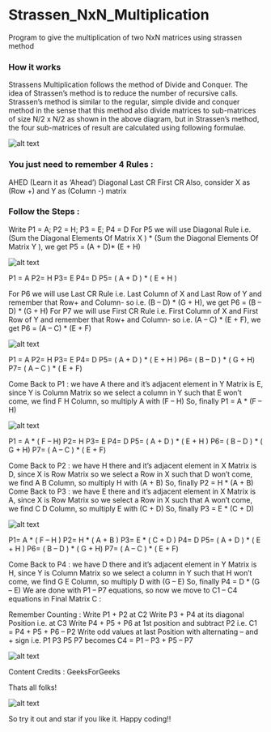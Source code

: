 # Strassen_NxN_Multiplication

Program to give the multiplication of two NxN matrices using strassen method

### How it works

Strassens Multiplication follows the method of Divide and Conquer. 
The idea of Strassen’s method is to reduce the number of recursive calls. Strassen’s method is similar to the regular, simple divide and conquer method in the sense that this method also divide matrices to sub-matrices of size N/2 x N/2 as shown in the above diagram, but in Strassen’s method, the four sub-matrices of result are calculated using following formulae.

![alt text](http://cdncontribute.geeksforgeeks.org/wp-content/uploads/stressen_formula_new_new1.png)

### You just need to remember 4 Rules :

AHED (Learn it as ‘Ahead’)
Diagonal
Last CR
First CR
Also, consider X as (Row +) and Y as (Column -) matrix

### Follow the Steps :

Write P1 = A; P2 = H; P3 = E; P4 = D
For P5 we will use Diagonal Rule i.e.
(Sum the Diagonal Elements Of Matrix X ) * (Sum the Diagonal Elements Of Matrix Y ), we get
P5 = (A + D)* (E + H)

![alt text](https://cdncontribute.geeksforgeeks.org/wp-content/uploads/strasen.png)

P1 = A
P2= H
P3= E
P4= D
P5= ( A + D ) * ( E + H )

For P6 we will use Last CR Rule i.e. Last Column of X and Last Row of Y and remember that Row+ and Column- so i.e. (B – D) * (G + H), we get
P6 = (B – D) * (G + H)
For P7 we will use First CR Rule i.e. First Column of X and First Row of Y and remember that Row+ and Column- so i.e. (A – C) * (E + F), we get
P6 = (A – C) * (E + F)

![alt text](https://cdncontribute.geeksforgeeks.org/wp-content/uploads/strasen-1.png)

P1 = A
P2= H
P3= E
P4= D
P5= ( A + D ) * ( E + H )
P6= ( B – D ) * ( G + H)
P7= ( A – C ) * ( E + F)

Come Back to P1 : we have A there and it’s adjacent element in Y Matrix is E, since Y is Column Matrix so we select a column in Y such that E won’t come, we find F H Column, so multiply A with (F – H)
So, finally P1 = A * (F – H)

![alt text](https://cdncontribute.geeksforgeeks.org/wp-content/uploads/strasen-2.png)

P1 = A * ( F – H)
P2= H
P3= E
P4= D
P5= ( A + D ) * ( E + H )
P6= ( B – D ) * ( G + H)
P7= ( A – C ) * ( E + F)

Come Back to P2 : we have H there and it’s adjacent element in X Matrix is D, since X is Row Matrix so we select a Row in X such that D won’t come, we find A B Column, so multiply H with (A + B)
So, finally P2 = H * (A + B)
Come Back to P3 : we have E there and it’s adjacent element in X Matrix is A, since X is Row Matrix so we select a Row in X such that A won’t come, we find C D Column, so multiply E with (C + D)
So, finally P3 = E * (C + D)

![alt text](https://cdncontribute.geeksforgeeks.org/wp-content/uploads/strasen-3.png)

P1= A * ( F – H )
P2= H * ( A + B )
P3= E * ( C + D )
P4= D
P5= ( A + D ) * ( E + H )
P6= ( B – D ) * ( G + H)
P7= ( A – C ) * ( E + F)

Come Back to P4 : we have D there and it’s adjacent element in Y Matrix is H, since Y is Column Matrix so we select a column in Y such that H won’t come, we find G E Column, so multiply D with (G – E)
So, finally P4 = D * (G – E)
We are done with P1 – P7 equations, so now we move to C1 – C4 equations in Final Matrix C :

Remember Counting : Write P1 + P2 at C2
Write P3 + P4 at its diagonal Position i.e. at C3
Write P4 + P5 + P6 at 1st position and subtract P2 i.e. C1 = P4 + P5 + P6 – P2
Write odd values at last Position with alternating – and + sign i.e. P1 P3 P5 P7 becomes
C4 = P1 – P3 + P5 – P7

![alt text](https://cdncontribute.geeksforgeeks.org/wp-content/uploads/strasen-4.png)

Content Credits : GeeksForGeeks

Thats all folks!

![alt text](https://media.giphy.com/media/upg0i1m4DLe5q/giphy.gif)

So try it out and star if you like it. Happy coding!!
